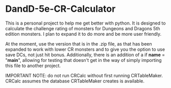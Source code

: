 # DandD-5e-CR-Calculator
This is a personal project to help me get better with python. It is designed to calculate the challenge rating of monsters for Dungeons and Dragons 5th edition monsters. I plan to expand it to do more and be more user friendly.

At the moment, use the version that is in the .zip file, as that has been expanded to work with lower CR monsters and to give you the option to use save DCs, not just hit bonus.
Additionally, there is an addition of a if __name__ = "__main__", allowing for testing that doesn't get in the way of simply importing this file to another project.

IMPORTANT NOTE: do not run CRCalc without first running CRTableMaker. CRCalc assumes the database CRTableMaker creates is available.
